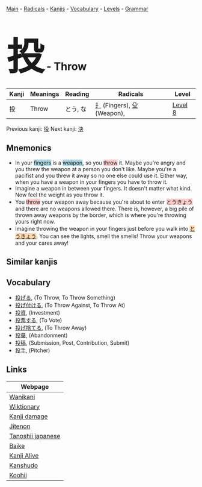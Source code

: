 <style> bigfont {font-size: 100px}</style>
[Main](../README.md) -
[Radicals](../radicals.md) -
[Kanjis](../kanjis.md) -
[Vocabulary](../vocabulary.md) -
[Levels](../levels.md) -
[Grammar](../grammar.md)
# <bigfont> 投</bigfont> - Throw 

| Kanji | Meanings | Reading | Radicals | Level |
| --- | --- | --- | --- | --- |
| 投 | Throw | とう, な | [扌](../radicals/扌.md) (Fingers), [殳](../radicals/殳.md) (Weapon),  | [Level 8](../levels/wk_level8.md) |

Previous kanji: [役](役.md) Next kanji: [決](決.md) 

## Mnemonics
 * In your <span style="background-color:#ADD8E6"> fingers</span> is a <span style="background-color:#ADD8E6"> weapon</span>, so you <span style="background-color:#ffcccb"> throw</span> it. Maybe you're angry and you threw the weapon at a person you don't like. Maybe you're a pacifist and you threw it away so no one else could use it. Either way, when you have a weapon in your fingers you have to throw it.
* Imagine a weapon in between your fingers. It doesn't matter what kind. Now feel the weight as you throw it.
* You <span style="background-color:#ffcccb"> throw</span> your weapon away because you're about to enter <span style="background-color:#ffcccb"> とうきょう</span> and there are no weapons allowed there. There is, however, a big pile of thrown away weapons by the border, which is where you're throwing yours right now.
* Imagine throwing the weapon in your fingers just before you walk into <span style="background-color:#fed8b1"> [とうきょう](https://jisho.org/search/とうきょう)</span>. You can see the lights, smell the smells! Throw your weapons and your cares away!


## Similar kanjis
 


## Vocabulary
 * [投げる](../vocabulary/投.md), (To Throw, To Throw Something)
* [投げ付ける](../vocabulary/投.md), (To Throw Against, To Throw At)
* [投資](../vocabulary/投.md), (Investment)
* [投票する](../vocabulary/投.md), (To Vote)
* [投げ捨てる](../vocabulary/投.md), (To Throw Away)
* [投棄](../vocabulary/投.md), (Abandonment)
* [投稿](../vocabulary/投.md), (Submission, Post, Contribution, Submit)
* [投手](../vocabulary/投.md), (Pitcher)



## Links 

| Webpage |
| --- |
| [Wanikani          ](https://www.wanikani.com/kanji/投) |
| [Wiktionary        ](https://en.wiktionary.org/wiki/投) |
| [Kanji damage      ](http://www.kanjidamage.com/kanji/search?utf8=✓&q=投) |
| [Jitenon           ](https://jitenon.com/kanji/投) |
| [Tanoshii japanese ](https://www.tanoshiijapanese.com/dictionary/kanji.cfm?k=投) |
| [Baike             ](https://baike.baidu.com/item/投) |
| [Kanji Alive       ](https://app.kanjialive.com/投) |
| [Kanshudo          ](https://www.kanshudo.com/searchmn?q=投) |
| [Koohii            ](https://kanji.koohii.com/study/kanji/投) |

